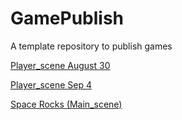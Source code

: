 # GamePublish
A template repository to publish games

[Player_scene August 30](https://wcu-cs-cooperlab.github.io/demo-games-bxdda/player_scene/index.html)


[Player_scene Sep 4](player_scene/)

[Space Rocks (Main_scene)](https://wcu-cs-cooperlab.github.io/demo-games-bxdda/space_rocks/SpaceRocks.html)